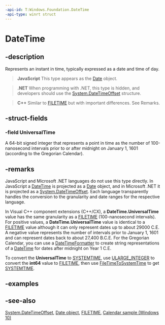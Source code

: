 ```yaml
---
-api-id: T:Windows.Foundation.DateTime
-api-type: winrt struct
---
```


<!-- Structure syntax.
public struct DateTime
-->

# DateTime

## -description

Represents an instant in time, typically expressed as a date and time of day.

> **JavaScript**
> This type appears as the [Date](https://msdn.microsoft.com/library/cd9w2te4) object.

> **.NET**
> When programming with .NET, this type is hidden, and developers should use the [System.DateTimeOffset](https://msdn.microsoft.com/library/system.datetimeoffset) structure.

> **C++**
> Similar to [FILETIME](https://msdn.microsoft.com/library/windows/desktop/ms724284) but with important differences. See Remarks.

## -struct-fields

### -field UniversalTime

A 64-bit signed integer that represents a point in time as the number of 100-nanosecond intervals prior to or after midnight on January 1, 1601 (according to the Gregorian Calendar).

## -remarks

JavaScript and Microsoft .NET languages do not use this type directly. In JavaScript a [DateTime](datetime.md) is projected as a [Date](https://msdn.microsoft.com/library/cd9w2te4) object, and in Microsoft .NET it is projected as a [System.DateTimeOffset](https://msdn.microsoft.com/library/system.datetimeoffset.aspx). Each language transparently handles the conversion to the granularity and date ranges for the respective language.

In Visual C++ component extensions (C++/CX), a **DateTime.UniversalTime** value has the same granularity as a [FILETIME](https://msdn.microsoft.com/library/windows/desktop/ms724284) (100-nanosecond intervals). For positive values, a **DateTime.UniversalTime** value is identical to a [FILETIME](https://msdn.microsoft.com/library/windows/desktop/ms724284) value although it can only represent dates up to about 29000 C.E. A negative value represents the number of intervals prior to January 1, 1601 and can represent dates back to about 27,400 B.C.E. For the Gregorian Calendar, you can use a [DateTimeFormatter](../windows.globalization.datetimeformatting/datetimeformatter.md) to create string representations of a [DateTime](datetime.md) for dates after midnight on Year 1 C.E.

To convert the **UniversalTime** to [SYSTEMTIME](https://msdn.microsoft.com/library/windows/desktop/ms724950), use [ULARGE_INTEGER](http://msdn.microsoft.com/library/83a10c12-2cd1-449a-af3f-b2138fc50ee0) to convert the **int64** value to [FILETIME](https://msdn.microsoft.com/library/windows/desktop/ms724284), then use [FileTimeToSystemTime](https://msdn.microsoft.com/library/windows/desktop/ms724280) to get [SYSTEMTIME](https://msdn.microsoft.com/library/windows/desktop/ms724950).

## -examples

## -see-also

[System.DateTimeOffset](https://msdn.microsoft.com/library/system.datetimeoffset.aspx), [Date object](https://msdn.microsoft.com/library/cd9w2te4), [FILETIME](https://msdn.microsoft.com/library/windows/desktop/ms724284), [Calendar sample (Windows 10)](http://go.microsoft.com/fwlink/p/?LinkId=624043)
